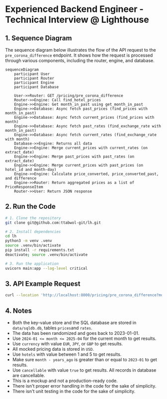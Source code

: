 # Experienced Backend Engineer - Technical Interview @ Lighthouse

## 1. Sequence Diagram
The sequence diagram below illustrates the flow of the API request to the `pre_corona_difference` endpoint. It shows how the request is processed through various components, including the router, engine, and database.
```mermaid
sequenceDiagram
    participant User
    participant Router
    participant Engine
    participant Database
    
    User->>Router: GET /pricing/pre_corona_difference
    Router->>Engine: Call find_hotel_prices
    Engine->>Engine: Get month_in_past using get_month_in_past
    Engine->>Database: Async fetch past_prices (find_prices with month_in_past)
    Engine->>Database: Async fetch current_prices (find_prices with month)
    Engine->>Database: Async fetch past_rates (find_exchange_rate with month_in_past)
    Engine->>Database: Async fetch current_rates (find_exchange_rate with month)
    Database->>Engine: Returns all data
    Engine->>Engine: Merge current_prices with current_rates (on extract_date)
    Engine->>Engine: Merge past_prices with past_rates (on extract_date)
    Engine->>Engine: Merge current_prices with past_prices (on hotel_id and month-day)
    Engine->>Engine: Calculate price_converted, price_converted_past, and difference
    Engine->>Router: Return aggregated prices as a list of PriceResponseItem
    Router->>User: Return JSON response
```

## 2. Run the Code
```bash
# 1. Clone the repository
git clone git@github.com:ttabwol-git/lh.git

# 2. Install dependencies
cd lh
python3 -m venv .venv
source .venv/bin/activate
pip install -r requirements.txt
deactivate; source .venv/bin/activate

# 3. Run the application
uvicorn main:app --log-level critical
```

## 3. API Example Request
```bash
curl --location 'http://localhost:8000/pricing/pre_corona_difference?month=2024-11&currency=EUR&hotels=1&hotels=2&hotels=3&years_ago=1&cancellable=true'
```

## 4. Notes

- Both the key-value store and the SQL database are stored in `data/sqldb.db`, tables `prices`and `rates`.
- The data has been randomized and goes back to 2023-01-01.
- Use `2024-01 <= month <= 2025-04` for the current month to get results.
- Use `currency` with value `EUR`, `JPY`, or `GBP` to get results.
- All mocked pricing data is stored in `USD`.
- Use `hotels` with value between 1 and 5 to get results.
- Make sure `month - years_ago` is greater than or equal to `2023-01` to get results.
- Use `cancellable` with value `true` to get results. All records in database are cancellable.
- This is a mockup and not a production-ready code.
- There isn't proper error handling in the code for the sake of simplicity.
- There isn't unit testing in the code for the sake of simplicity.